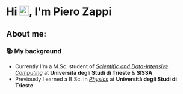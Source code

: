 # Hi <img src="https://raw.githubusercontent.com/MartinHeinz/MartinHeinz/master/wave.gif" width="25">, I'm Piero Zappi #

## About me: ##

### 📚 My background

- Currently I'm a M.Sc. student of [*Scientific and Data-Intensive Computing*](https://sdic.units.it/) at **Università degli Studi di Trieste** & **SISSA**
- Previously I earned a B.Sc. in [*Physics*](https://df.units.it/) at **Università degli Studi di Trieste**
